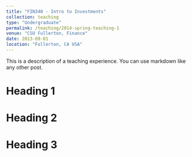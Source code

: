 ```yaml
---
title: "FIN340 - Intro to Investments"
collection: teaching
type: "Undergraduate"
permalink: /teaching/2014-spring-teaching-1
venue: "CSU Fullerton, Finance"
date: 2013-09-01
location: "Fullerton, CA USA"
---
```


This is a description of a teaching experience. You can use markdown like any other post.

Heading 1
======

Heading 2
======

Heading 3
======